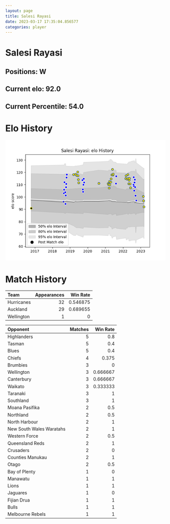 ```yaml
---  
layout: page  
title: Salesi Rayasi  
date: 2023-03-17 17:35:04.856577  
categories: player  
---
```

# Salesi Rayasi

## Positions: W

## Current elo: 92.0

## Current Percentile: 54.0

# Elo History


![elo history](history_SalesiRayasi.png)
# Match History


| Team       |   Appearances |   Win Rate |
|:-----------|--------------:|-----------:|
| Hurricanes |            32 |   0.546875 |
| Auckland   |            29 |   0.689655 |
| Wellington |             1 |   0        |

| Opponent                 |   Matches |   Win Rate |
|:-------------------------|----------:|-----------:|
| Highlanders              |         5 |   0.8      |
| Tasman                   |         5 |   0.4      |
| Blues                    |         5 |   0.4      |
| Chiefs                   |         4 |   0.375    |
| Brumbies                 |         3 |   0        |
| Wellington               |         3 |   0.666667 |
| Canterbury               |         3 |   0.666667 |
| Waikato                  |         3 |   0.333333 |
| Taranaki                 |         3 |   1        |
| Southland                |         3 |   1        |
| Moana Pasifika           |         2 |   0.5      |
| Northland                |         2 |   0.5      |
| North Harbour            |         2 |   1        |
| New South Wales Waratahs |         2 |   1        |
| Western Force            |         2 |   0.5      |
| Queensland Reds          |         2 |   1        |
| Crusaders                |         2 |   0        |
| Counties Manukau         |         2 |   1        |
| Otago                    |         2 |   0.5      |
| Bay of Plenty            |         1 |   0        |
| Manawatu                 |         1 |   1        |
| Lions                    |         1 |   1        |
| Jaguares                 |         1 |   0        |
| Fijian Drua              |         1 |   1        |
| Bulls                    |         1 |   1        |
| Melbourne Rebels         |         1 |   1        |